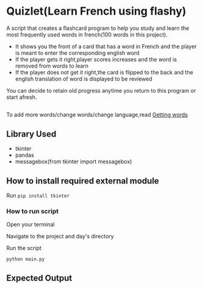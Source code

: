 # Quizlet(Learn French using flashy)
 A script that creates a flashcard program to help you study and learn the most frequently used words in french(100 words in this project).
 - It shows you the front of a card that has a word in French and the player is meant  to enter the corresponding english word
 - If the player gets it right,player scores increases and the word is removed from words to learn
 - If the player does not get it right,the card is flipped to the back and the english translation of word is displayed to be reviewed

You can decide to retain old progress anytime you return to this program or start afresh.
## 
To add more words/change words/change language,read [Getting words](https://github.com/ima-eky/100-days-of-code-course/blob/main/day-31/getting_more_words)
## Library Used
- tkinter
- pandas
- messagebox(from tkinter import messagebox)
## How to install required external module
Run `pip install tkinter`


### How to run script

Open your terminal

Navigate to the project and day's directory

Run the script

`python main.py`
## Expected Output


